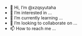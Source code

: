 - 👋 Hi, I’m @xzqsyutaha
- 👀 I’m interested in ...
- 🌱 I’m currently learning ...
- 💞️ I’m looking to collaborate on ...
- 📫 How to reach me ...

<!---
xzqsyutaha/xzqsyutaha is a ✨ special ✨ repository because its `README.md` (this file) appears on your GitHub profile.
You can click the Preview link to take a look at your changes.
--->
